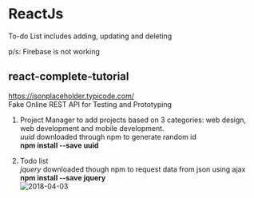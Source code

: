 # ReactJs
To-do List includes adding, updating and deleting

p/s: Firebase is not working


## react-complete-tutorial
https://jsonplaceholder.typicode.com/ <br>
Fake Online REST API for Testing and Prototyping 

1. Project Manager to add projects based on 3 categories: web design, web development and mobile development.<br>
<i>uuid</i> downloaded through npm to generate random id<br>
<b>npm install --save uuid</b>

2. Todo list <br>
<i>jquery</i> downloaded though npm to request data from json using ajax <br>
<b>npm install --save jquery</b><br>
![2018-04-03](https://user-images.githubusercontent.com/11204068/38231420-1b656aae-3745-11e8-95b4-608bdd86aff8.png)

